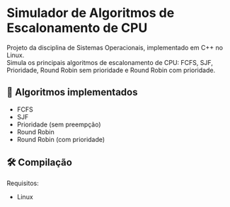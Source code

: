 # Simulador de Algoritmos de Escalonamento de CPU

Projeto da disciplina de Sistemas Operacionais, implementado em C++ no Linux.  
Simula os principais algoritmos de escalonamento de CPU: FCFS, SJF, Prioridade, Round Robin sem prioridade e Round Robin com prioridade.

## 🧱 Algoritmos implementados
- FCFS
- SJF
- Prioridade (sem preempção)
- Round Robin
- Round Robin (com prioridade)

## 🛠️ Compilação

Requisitos:
- Linux

